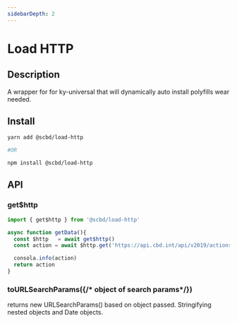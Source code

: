 ```yaml
---
sidebarDepth: 2
---
```

# Load HTTP

## Description

A wrapper for for ky-universal that will dynamically auto install polyfills wear needed.

## Install

```bash
yarn add @scbd/load-http

#OR 

npm install @scbd/load-http
```

## API

### get$http

```js
import { get$http } from '@scbd/load-http'

async function getData(){
  const $http   = await get$http()
  const action = await $http.get('https://api.cbd.int/api/v2019/actions/5cda8a5f3e27a60001320d27').then((res) => res.json())

  consola.info(action)
  return action
}
```

### toURLSearchParams({/* object of search params*/})

returns new URLSearchParams() based on object passed.  Stringifying nested objects and Date objects.